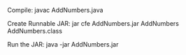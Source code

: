 Compile:
javac AddNumbers.java

Create Runnable JAR:
jar cfe AddNumbers.jar AddNumbers AddNumbers.class

Run the JAR:
java -jar AddNumbers.jar